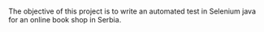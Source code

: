 # 

The objective of this project is to write an automated test in Selenium java for an online book shop in Serbia. 
